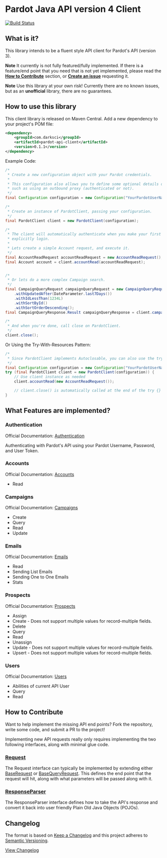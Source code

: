 # Pardot Java API version 4 Client

[![Build Status](https://travis-ci.org/Crim/pardot-java-client.svg?branch=master)](https://travis-ci.org/Crim/pardot-java-client)

## What is it? 

This library intends to be a fluent style API client for Pardot's API (version 3).

**Note** It currently is not fully featured/fully implemented. If there is a feature/end point that you
need that is not yet implemented, please read the **[How to Contribute](#how-to-contribute)** section, or **[Create an issue](https://github.com/Crim/pardot-java-client/issues)** 
requesting it. 

**Note** Use this library at your own risk!  Currently there are no known issues, but as an **unofficial** library,
 there are no guarantees.  

## How to use this library

This client library is released on Maven Central.  Add a new dependency to your project's POM file:

```xml
<dependency>
    <groupId>com.darksci</groupId>
    <artifactId>pardot-api-client</artifactId>
    <version>0.1.1</version>
</dependency>
```

Example Code:
```java
/*
 * Create a new configuration object with your Pardot credentials.
 *
 * This configuration also allows you to define some optional details on your connection,
 * such as using an outbound proxy (authenticated or not).
 */
final Configuration configuration = new Configuration("YourPardotUserNameHere", "PardotPassword", "UserKey");

/*
 * Create an instance of PardotClient, passing your configuration.
 */
final PardotClient client = new PardotClient(configuration);

/*
 * The client will automatically authenticate when you make your first request, no need to
 * explicitly login.
 *
 * Lets create a simple Account request, and execute it.
 */
final AccountReadRequest accountReadRequest = new AccountReadRequest();
final Account account = client.accountRead(accountReadRequest);


/*
 * Or lets do a more complex Campaign search.
 */
final CampaignQueryRequest campaignQueryRequest = new CampaignQueryRequest()
    .withUpdatedAfter(DateParameter.last7Days())
    .withIdLessThan(1234L)
    .withSortById()
    .withSortOrderDescending();
final CampaignQueryResponse.Result campaignQueryResponse = client.campaignQuery(campaignQueryRequest);

/*
 * And when you're done, call close on PardotClient.
 */
client.close();
```

Or Using the Try-With-Resources Pattern:
```java
/*
 * Since PardotClient implements Autoclosable, you can also use the try-with-resources pattern.
 */
final Configuration configuration = new Configuration("YourPardotUserNameHere", "PardotPassword", "UserKey");
try (final PardotClient client = new PardotClient(configuration)) {
    // Use client instance as needed
    client.accountRead(new AccountReadRequest());

    // client.close() is automatically called at the end of the try {} block.
}
```

## What Features are implemented?

### Authentication
Official Documentation: [Authentication](http://developer.pardot.com/#authentication)

Authenticating with Pardot's API using your Pardot Username, Password, and User Token.  

### Accounts
Official Documentation: [Accounts](http://developer.pardot.com/kb/api-version-3/accounts/)

- Read


### Campaigns
Official Documentation: [Campaigns](http://developer.pardot.com/kb/api-version-3/campaigns/)

- Create
- Query
- Read
- Update

### Emails
Official Documentation: [Emails](http://developer.pardot.com/kb/api-version-3/emails/)

- Read
- Sending List Emails
- Sending One to One Emails
- Stats

### Prospects
Official Documentation: [Prospects](http://developer.pardot.com/kb/api-version-3/prospects/)

- Assign
- Create - Does not support multiple values for record-multiple fields.
- Delete
- Query
- Read
- Unassign
- Update - Does not support multiple values for record-multiple fields.
- Upsert - Does not support multiple values for record-multiple fields.

### Users
Official Documentation: [Users](http://developer.pardot.com/kb/api-version-3/users/)

- Abilities of current API User
- Query
- Read

## How to Contribute 

Want to help implement the missing API end points?  Fork the repository, write some code, and 
submit a PR to the project!

Implementing new API requests really only requires implementing the two following interfaces, along with
minimal glue code.

### [Request](/blob/master/src/main/java/com/darksci/pardot/api/request/Request.java)
The Request interface can typically be implemented by extending either [BaseRequest](/blob/master/src/main/java/com/darksci/pardot/api/request/BaseRequest.java) or [BaseQueryRequest](/blob/master/src/main/java/com/darksci/pardot/api/request/BaseQueryRequest.java).
This defines the end point that the request will hit, along with what parameters will be
passed along with it.

### [ResponseParser](/blob/master/src/main/java/com/darksci/pardot/api/parser/ResponseParser.java)
The ResponseParser interface defines how to take the API's response and convert it back into
user friendly Plain Old Java Objects (POJOs).

## Changelog

The format is based on [Keep a Changelog](http://keepachangelog.com/)
and this project adheres to [Semantic Versioning](http://semver.org/).

[View Changelog](CHANGELOG.md)



